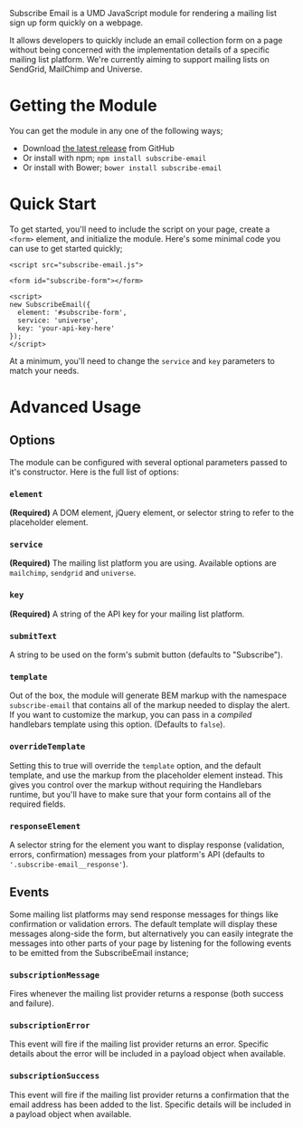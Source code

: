 Subscribe Email is a UMD JavaScript module for rendering a mailing list sign up form quickly on a webpage.

It allows developers to quickly include an email collection form on a page without being concerned with the implementation details of a specific mailing list platform. We're currently aiming to support mailing lists on SendGrid, MailChimp and Universe.

# Getting the Module
You can get the module in any one of the following ways;
- Download [the latest release](https://github.com/blocks/subscribe-email/releases) from GitHub
- Or install with npm; `npm install subscribe-email`
- Or install with Bower; `bower install subscribe-email`

# Quick Start
To get started, you'll need to include the script on your page, create a `<form>` element, and initialize the module. Here's some minimal code you can use to get started quickly;

```
<script src="subscribe-email.js">
```


```
<form id="subscribe-form"></form>
```


```
<script>
new SubscribeEmail({
  element: '#subscribe-form',
  service: 'universe',
  key: 'your-api-key-here'
});
</script>
```

At a minimum, you'll need to change the `service` and `key` parameters to match your needs.

# Advanced Usage

## Options
The module can be configured with several optional parameters passed to it's constructor. Here is the full list of options:

### `element`
**(Required)** A DOM element, jQuery element, or selector string to refer to the placeholder element.

### `service`
**(Required)** The mailing list platform you are using. Available options are `mailchimp`, `sendgrid` and `universe`.

### `key`
**(Required)** A string of the API key for your mailing list platform.

### `submitText`
A string to be used on the form's submit button (defaults to "Subscribe").

### `template`
Out of the box, the module will generate BEM markup with the namespace `subscribe-email` that contains all of the markup needed to display the alert. If you want to customize the markup, you can pass in a *compiled* handlebars template using this option. (Defaults to `false`).

### `overrideTemplate`
Setting this to true will override the `template` option, and the default template, and use the markup from the placeholder element instead. This gives you control over the markup without requiring the Handlebars runtime, but you'll have to make sure that your form contains all of the required fields.

### `responseElement`
A selector string for the element you want to display response (validation, errors, confirmation) messages from your platform's API (defaults to `'.subscribe-email__response'`).

## Events
Some mailing list platforms may send response messages for things like confirmation or validation errors. The default template will display these messages along-side the form, but alternatively you can easily integrate the messages into other parts of your page by listening for the following events to be emitted from the SubscribeEmail instance;

### `subscriptionMessage`
Fires whenever the mailing list provider returns a response (both success and failure).

### `subscriptionError`
This event will fire if the mailing list provider returns an error. Specific details about the error will be included in a payload object when available.

### `subscriptionSuccess`
This event will fire if the mailing list provider returns a confirmation that the email address has been added to the list. Specific details will be included in a payload object when available.